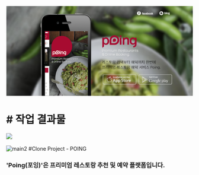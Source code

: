 <img src="/src/assert/image/poing.png"/>

# # 작업 결과물

<div>
<img src="https://user-images.githubusercontent.com/68217675/104121069-f5d08400-537e-11eb-99a8-0f1d3616db5b.gif" width="200"></img>
</div>

![main2](https://user-images.githubusercontent.com/68217675/104121069-f5d08400-537e-11eb-99a8-0f1d3616db5b.gif)
#Clone Project - POING

### 'Poing(포잉)'은 프리미엄 레스토랑 추천 및 예약 플랫폼입니다.
